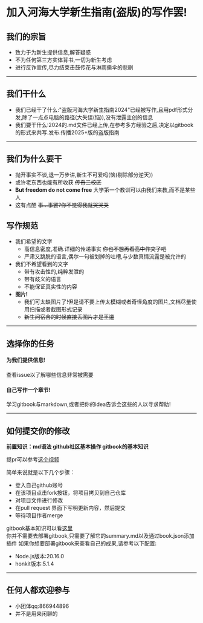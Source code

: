 # 加入河海大学新生指南(盗版)的写作罢!

## 我们的宗旨
- 致力于为新生提供信息,解答疑惑
- 不为任何第三方实体背书,一切为新生考虑
- 进行反诈宣传,尽力结束击鼓传花与淋雨撕伞的悲剧
-------------------------------
## 我们干什么
- 我们已经干了什么:"盗版河海大学新生指南2024"已经被写作,且用pdf形式分发,除了一点点电脑的路径(大失误(恼)),没有泄露主创的信息
- 我们要干什么:2024的.md文件已经上传,在参考多方经验之后,决定以gitbook的形式来共写.发布.传播2025+版的盗版指南
-------------------------------

## 我们为什么要干
- 抛开事实不谈,退一万步讲,新生不可爱吗(恼(剔除部分逆天))
- 或许老东西也能有所收获 ~~传奇三校区~~
- **But freedom do not come free** 大学第一个教训可以由我们来教,而不是某些人
- 这有点酷 ~~事...事罢?你不觉得我就哭哭哭~~

## 写作规范
- 我们希望的文字
  - 高信息密度,准确.详细的传递事实 ~~你也不想再看高中作文了吧~~
  - 严肃又跳脱的语言,偶尔一句被划掉的吐槽,与少数真情流露是被允许的
- 我们不希望看到的文字
  - 带有攻击性的,纯粹发泄的
  - 带有歧义的语言
  - 不能保证真实性的内容
- **图片!**
  - 我们可太缺图片了!但是请不要上传太模糊或者奇怪角度的图片,文档尽量使用扫描或者截图形式记录
  - ~~新生问宿舍的时候直接丢图片才是王道~~
-------------------------------

## 选择你的任务

#### 为我们提供信息!

查看issue以了解哪些信息非常被需要

#### 自己写作一个章节!

学习gitbook与markdown,或者把你的idea告诉会这些的人以寻求帮助!

-------------------------------
## 如何提交你的修改
**前置知识：md语法 github社区基本操作 gitbook的基本知识**

提pr可以参考[这个视频](https://www.bilibili.com/video/BV1ei4y1s7pU/ "如何提交pr")

简单来说就是以下几个步骤：
- 登入自己github账号
- 在该项目点击fork按钮，将项目拷贝到自己仓库
- 对项目文件进行修改
- 在pull request 界面下写明更新内容，然后提交
- 等待项目作者merge

gitbook基本知识可以看[这里](https://jiangminggithub.github.io/gitbook/4-config.html)  
你并不需要去部署gitbook,只需要了解它的summary.md以及通过book.json添加插件
如果你想要部署gitbook来查看自己的成果,请参考以下配置:
- Node.js版本:20.16.0
- honkit版本:5.1.4 

-------------------------------
## 任何人都欢迎参与
- 小团体qq:866944896
- 并不是用来闲聊的
